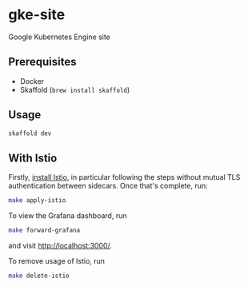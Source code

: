 gke-site
========

Google Kubernetes Engine site

Prerequisites
-------------

* Docker
* Skaffold (`brew install skaffold`)

Usage
-----

```sh
skaffold dev
```

With Istio
----------

Firstly, [install Istio][install-istio], in particular following the steps without mutual TLS authentication between sidecars.
Once that's complete, run:

```sh
make apply-istio
```

To view the Grafana dashboard, run

```sh
make forward-grafana
```

and visit [http://localhost:3000/](http://localhost:3000/).

To remove usage of Istio, run

```sh
make delete-istio
```

[install-istio]: https://istio.io/docs/setup/kubernetes/quick-start/#installation-steps
